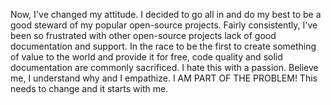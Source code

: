 Now, I've changed my attitude. I decided to go all in and do my best to be a good steward of my popular open-source projects. Fairly consistently, I've been so frustrated with other open-source projects lack of good documentation and support. In the race to be the first to create something of value to the world and provide it for free, code quality and solid documentation are commonly sacrificed. I hate this with a passion. Believe me, I understand why and I empathize. I AM PART OF THE PROBLEM! This needs to change and it starts with me.
